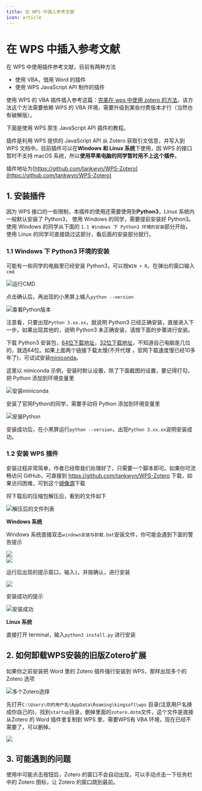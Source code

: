 ```yaml
---
title: 在 WPS 中插入参考文献
icon: article
---
```


# 在 WPS 中插入参考文献

在 WPS 中使用插件参考文献，目前有两种方法

+ 使用 VBA，借用 Word 的插件
+ 使用 WPS JavaScript API 制作的插件

使用 WPS 的 VBA 插件插入参考这篇：[完美在 wps 中使用 zotero 的方法](https://zhuanlan.zhihu.com/p/579975093)，该方法这个方法需要依赖 WPS 的 VBA 环境，需要升级到某些付费版本才行（当然也有破解版）。

下面是使用 WPS 原生 JavaScript API 插件的教程。


插件是利用 WPS 提供的 JavaScript API 从 Zotero 获取引文信息，并写入到 WPS 文档中。目前插件可以在**Windows 和 Linux 系统**下使用，因 WPS 的接口暂时不支持 macOS 系统，所以**使用苹果电脑的同学暂时用不上这个插件**。

插件地址为[https://github.com/tankwyn/WPS-Zotero](https://github.com/tankwyn/WPS-Zotero)

## 1. 安装插件

因为 WPS 接口的一些限制，本插件的使用还需要使用到**Python3**，Linux 系统内一般默认安装了 Python3， 使用 Windows 的同学，需要提前安装好 Python3。使用 Windows 的同学从下面的 `1.1 Windows 下 Python3 环境的安装`部分开始，使用 Linux 的同学可直接跳过这部分，看后面的安装部分就行。 

### 1.1 Windows 下 Python3 环境的安装

可能有一些同学的电脑里已经安装 Python3，可以按`WIN + R`，在弹出的窗口输入`cmd`

![运行CMD](../assets/run_cmd.png)

点击确认后，再出现的小黑屏上输入`python --version` 

![查看Python版本](../assets/run_python_version.png)

注意看，只要出现`Python 3.xx.xx`，就说明 Python3 已经正确安装，直接进入下一步。如果出现其他的，说明 Python3 未正确安装，请按下面的步骤进行安装。

下载 Python3 安装包，[64位下载地址](https://www.python.org/ftp/python/3.11.5/python-3.11.5-amd64.exe)，[32位下载地址](https://www.python.org/ftp/python/3.11.5/python-3.11.5.exe)，不知道自己电脑是几位的，就选64位。如果上面两个链接下载太慢(不开代理 ，官网下载速度慢已经10多年了)，可试试安装[miniconda](https://mirrors.tuna.tsinghua.edu.cn/anaconda/miniconda/Miniconda3-py39_23.5.2-0-Windows-x86_64.exe)。

这里以 miniconda 示例，安装时默认设置，除了下面截图的设置，要记得打勾，把 Python 添加到环境变量里

![安装miniconda](../assets/miniconda_install.png)

安装了官网Python的同学，需要手动将 Python 添加到环境变量里

![安装Python](../assets/python_install.png)

安装成功后，在小黑屏运行`python --version`，出现`Python 3.xx.xx`说明安装成功。

### 1.2 安装 WPS 插件

安装过程非常简单，作者已经帮我们处理好了，只需要一个脚本即可。如果你可流畅访问 GitHub，可直接到 https://github.com/tankwyn/WPS-Zotero 下载，如果访问困难，可到这个[镜像源](https://ftp.linxingzhong.top/WPS-Zotero.tar.gz)下载

将下载后的压缩包解压后，看到的文件如下

![解压后的文件列表](../assets/file_list.png)

**Windows 系统**

Windows 系统直接双击`windows安装与卸载.bat`安装文件，你可能会遇到下面的警告提示

![](../assets/warn1.png)  
![](../assets/warn2.png)

运行后出现的提示窗口，输入`1`，并按确认，进行安装  

![](../assets/install.png)

安装成功的提示

![安装成功](../assets/success.png)

**Linux 系统**

直接打开 terminal，输入`python3 install.py` 进行安装

## 2. 如何卸载WPS安装的旧版Zotero扩展

如果你之前安装把 Word 里的 Zotero 插件强行安装到 WPS，那样出现多个的 Zotero 选项

![多个Zotero选择](../assets/wps_plugin_ui.png)

先打开`C:\Users\你的用户名\AppData\Roaming\kingsoft\wps` 目录(注意用户名换成你自己的)，找到`startup`目录，删掉里面的`zotero.dotm`文件，这个文件是直接从Zotero 的 Word 插件里复制到 WPS 里，需要WPS有 VBA 环境，现在已经不需要了，可以删掉。

![](../assets/wps_vba_plugin_install_path.png)

## 3. 可能遇到的问题

使用中可能点击按钮后，Zotero 的窗口不会自动出现，可以手动点击一下任务栏中的 Zotero 图标，让 Zotero 的窗口跳到最前。